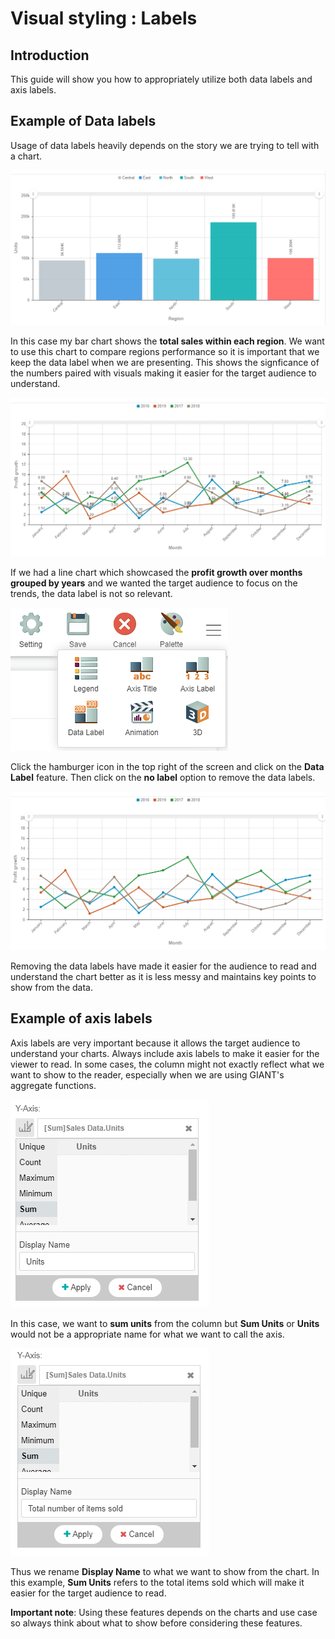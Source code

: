 # Visual styling : Labels

## Introduction

This guide will show you how to appropriately utilize both data labels and axis labels.

## Example of Data labels

Usage of data labels heavily depends on the story we are trying to tell with a chart. 

![bar1](images/giant-101-labels/bar1.PNG)

In this case my bar chart shows the **total sales within each region**. We want to use this chart to compare regions performance so it is important that we keep the data label when we are presenting. This shows the signficance of the numbers paired with visuals making it easier for the target audience to understand. 

![line1](images/giant-101-labels/line1.PNG)

If we had a line chart which showcased the **profit growth over months grouped by years** and we wanted the target audience to focus on the trends, the data label is not so relevant.

![label](images/giant-101-labels/label.PNG)

Click the hamburger icon in the top right of the screen and click on the **Data Label** feature. Then click on the **no label** option to remove the data labels.

![line2](images/giant-101-labels/line2.PNG)

Removing the data labels have made it easier for the audience to read and understand the chart better as it is less messy and maintains key points to show from the data.

## Example of axis labels

Axis labels are very important because it allows the target audience to understand your charts. Always include axis labels to make it easier for the viewer to read. In some cases, the column might not exactly reflect what we want to show to the reader, especially when we are using GIANT's aggregate functions. 

![axis](images/giant-101-labels/axis1.PNG)

In this case, we want to **sum units** from the column but **Sum Units** or **Units** would not be a appropriate name for what we want to call the axis. 

![axis2](images/giant-101-labels/axis2.PNG)

Thus we rename **Display Name** to what we want to show from the chart. In this example, **Sum Units** refers to the total items sold which will make it easier for the target audience to read.

**Important note**: Using these features depends on the charts and use case so always think about what to show before considering these features.
